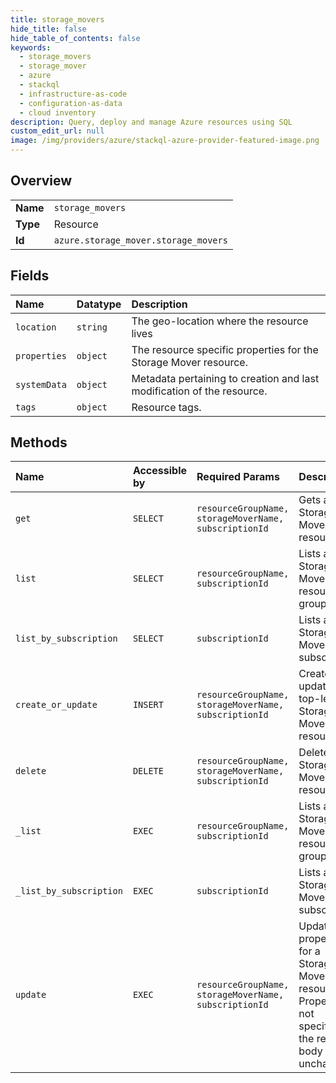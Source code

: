```yaml
---
title: storage_movers
hide_title: false
hide_table_of_contents: false
keywords:
  - storage_movers
  - storage_mover
  - azure    
  - stackql
  - infrastructure-as-code
  - configuration-as-data
  - cloud inventory
description: Query, deploy and manage Azure resources using SQL
custom_edit_url: null
image: /img/providers/azure/stackql-azure-provider-featured-image.png
---
```

  
    

## Overview
<table><tbody>
<tr><td><b>Name</b></td><td><code>storage_movers</code></td></tr>
<tr><td><b>Type</b></td><td>Resource</td></tr>
<tr><td><b>Id</b></td><td><code>azure.storage_mover.storage_movers</code></td></tr>
</tbody></table>

## Fields
| Name | Datatype | Description |
|:-----|:---------|:------------|
| `location` | `string` | The geo-location where the resource lives |
| `properties` | `object` | The resource specific properties for the Storage Mover resource. |
| `systemData` | `object` | Metadata pertaining to creation and last modification of the resource. |
| `tags` | `object` | Resource tags. |
## Methods
| Name | Accessible by | Required Params | Description |
|:-----|:--------------|:----------------|:------------|
| `get` | `SELECT` | `resourceGroupName, storageMoverName, subscriptionId` | Gets a Storage Mover resource. |
| `list` | `SELECT` | `resourceGroupName, subscriptionId` | Lists all Storage Movers in a resource group. |
| `list_by_subscription` | `SELECT` | `subscriptionId` | Lists all Storage Movers in a subscription. |
| `create_or_update` | `INSERT` | `resourceGroupName, storageMoverName, subscriptionId` | Creates or updates a top-level Storage Mover resource. |
| `delete` | `DELETE` | `resourceGroupName, storageMoverName, subscriptionId` | Deletes a Storage Mover resource. |
| `_list` | `EXEC` | `resourceGroupName, subscriptionId` | Lists all Storage Movers in a resource group. |
| `_list_by_subscription` | `EXEC` | `subscriptionId` | Lists all Storage Movers in a subscription. |
| `update` | `EXEC` | `resourceGroupName, storageMoverName, subscriptionId` | Updates properties for a Storage Mover resource. Properties not specified in the request body will be unchanged. |

